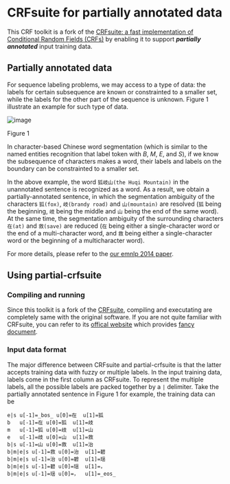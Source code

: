 CRFsuite for partially annotated data
=====================================

This CRF toolkit is a fork of the [CRFsuite: a fast implementation of Conditional Random Fields (CRFs)](https://github.com/chokkan/crfsuite) by enabling it to support ***partially annotated*** input training data.

## Partially annotated data
For sequence labeling problems, we may access to a type of data: the labels for certain subsequence are known or constrainted to a smaller set, while the labels for the other part of the sequence is unknown.
Figure 1 illustrate an example for such type of data.

![image](https://raw.githubusercontent.com/ExpResults/partial-crfsuite/master/.assets/figure1.jpg)

Figure 1

In character-based Chinese word segmentation (which is similar to the named entities recognition that label token with *B*, *M*, *E*, and *S*),  if we know the subsequence of characters makes a word, their labels and labels on the boundary can be constrainted to a smaller set.

In the above example, the word `狐岐山(the Huqi Mountain)` in the unannotated sentence is recognized as a word.
As a result, we obtain a partially-annotated sentence, in which the segmentation ambiguity of the characters `狐(fox)`, `岐(brandy road)` and `山(mountain)` are resolved (`狐` being the beginning, `岐` being the middle and `山` being the end of the same word).
At the same time, the segmentation ambiguity of the surrounding characters `在(at)` and `救(save)` are reduced (`在` being either a single-character word or the end of a multi-character word, and `救` being either a single-character word or the beginning of a multicharacter word).

For more details, please refer to the [our emnlp 2014 paper](#).

## Using partial-crfsuite

### Compiling and running
Since this toolkit is a fork of the [CRFsuite](https://github.com/chokkan/crfsuite), compiling and executating are completely same with the original software.
If you are not quite familiar with CRFsuite, you can refer to its [offical website](http://www.chokkan.org/software/crfsuite/) which provides [fancy document](http://www.chokkan.org/software/crfsuite/manual.html).

### Input data format
The major difference between CRFsuite and partial-crfsuite is that the latter accepts training data with fuzzy or multiple labels.
In the input training data, labels come in the first column as CRFsuite.
To represent the multiple labels, all the possible labels are packed together by a `|` delimiter.
Take the partially annotated sentence in Figure 1 for example, the training data can be
```
e|s	u[-1]=_bos_	u[0]=在	u[1]=狐
b	u[-1]=在	u[0]=狐	u[1]=歧
m	u[-1]=狐	u[0]=歧	u[1]=山
e	u[-1]=歧	u[0]=山	u[1]=救
b|s	u[-1]=山	u[0]=救	u[1]=治
b|m|e|s	u[-1]=救	u[0]=治	u[1]=碧
b|m|e|s	u[-1]=治	u[0]=碧	u[1]=瑶
b|m|e|s	u[-1]=碧	u[0]=瑶	u[1]=，
b|m|e|s	u[-1]=瑶	u[0]=，	u[1]=_eos_
```
